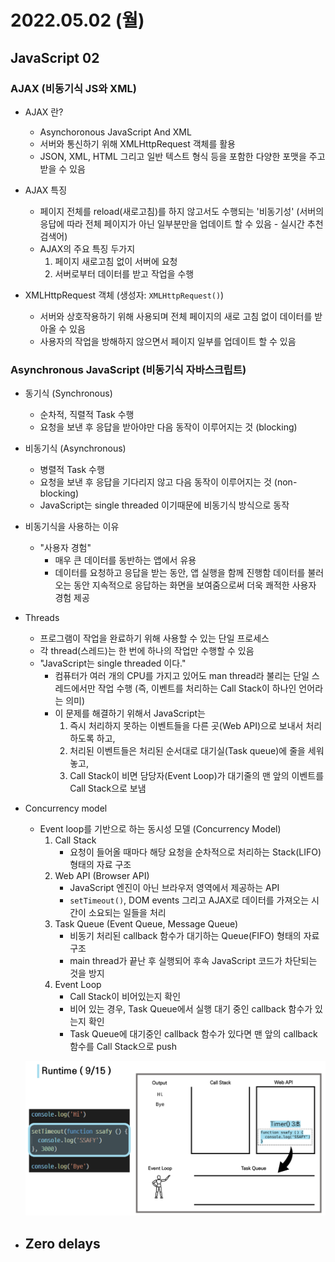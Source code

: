 # 2022.05.02 (월)

## JavaScript 02



### AJAX (비동기식 JS와 XML)

- AJAX 란?
  - Asynchoronous JavaScript And XML
  - 서버와 통신하기 위해 XMLHttpRequest 객체를 활용
  - JSON, XML, HTML 그리고 일반 텍스트 형식 등을 포함한 다양한 포맷을 주고 받을 수 있음

- AJAX 특징
  - 페이지 전체를 reload(새로고침)를 하지 않고서도 수행되는 '비동기성'
    (서버의 응답에 따라 전체 페이지가 아닌 일부분만을 업데이트 할 수 있음 - 실시간 추천 검색어)
  - AJAX의 주요 특징 두가지
    1. 페이지 새로고침 없이 서버에 요청
    2. 서버로부터 데이터를 받고 작업을 수행

- XMLHttpRequest 객체 (생성자: `XMLHttpRequest()`)
  - 서버와 상호작용하기 위해 사용되며 전체 페이지의 새로 고침 없이 데이터를 받아올 수 있음
  - 사용자의 작업을 방해하지 않으면서 페이지 일부를 업데이트 할 수 있음




### Asynchronous JavaScript (비동기식 자바스크립트)

- 동기식 (Synchronous)
  - 순차적, 직렬적 Task 수행
  - 요청을 보낸 후 응답을 받아야만 다음 동작이 이루어지는 것 (blocking)
  
- 비동기식 (Asynchronous)
  - 병렬적 Task 수행
  - 요청을 보낸 후 응답을 기다리지 않고 다음 동작이 이루어지는 것 (non-blocking)
  - JavaScript는 single threaded 이기때문에 비동기식 방식으로 동작
  
- 비동기식을 사용하는 이유
  - "사용자 경험"
    - 매우 큰 데이터를 동반하는 앱에서 유용
    - 데이터를 요청하고 응답을 받는 동안, 앱 실행을 함께 진행함
      데이터를 불러오는 동안 지속적으로 응답하는 화면을 보여줌으로써 더욱 쾌적한 사용자 경험 제공
  
- Threads
  - 프로그램이 작업을 완료하기 위해 사용할 수 있는 단일 프로세스
  - 각 thread(스레드)는 한 번에 하나의 작업만 수행할 수 있음
  - "JavaScript는 single threaded 이다."
    - 컴퓨터가 여러 개의 CPU를 가지고 있어도 man thread라 불리는 단일 스레드에서만 작업 수행
      (즉, 이벤트를 처리하는 Call Stack이 하나인 언어라는 의미)
    - 이 문제를 해결하기 위해서 JavaScript는
      1. 즉시 처리하지 못하는 이벤트들을 다른 곳(Web API)으로 보내서 처리하도록 하고,
      2. 처리된 이벤트들은 처리된 순서대로 대기실(Task queue)에 줄을 세워 놓고,
      3. Call Stack이 비면 담당자(Event Loop)가 대기줄의 맨 앞의 이벤트를 Call Stack으로 보냄
  
- Concurrency model
  - Event loop를 기반으로 하는 동시성 모델 (Concurrency Model)
    1. Call Stack
       - 요청이 들어올 때마다 해당 요청을 순차적으로 처리하는 Stack(LIFO) 형태의 자료 구조
    2. Web API (Browser API)
       - JavaScript 엔진이 아닌 브라우저 영역에서 제공하는 API
       - `setTimeout()`, DOM events 그리고 AJAX로 데이터를 가져오는 시간이 소요되는 일들을 처리
    3. Task Queue (Event Queue, Message Queue)
       - 비동기 처리된 callback 함수가 대기하는 Queue(FIFO) 형태의 자료 구조
       - main thread가 끝난 후 실행되어 후속 JavaScript 코드가 차단되는 것을 방지
    4. Event Loop
       - Call Stack이 비어있는지 확인
       - 비어 있는 경우, Task Queue에서 실행 대기 중인 callback 함수가 있는지 확인
       - Task Queue에 대기중인 callback 함수가 있다면 맨 앞의 callback 함수를 Call Stack으로 push
  
  ![image-20220502112926382](%5B2022.05.02%5D%2003_JavaScript03.assets/image-20220502112926382.png)
  
- Zero delays
  - 
